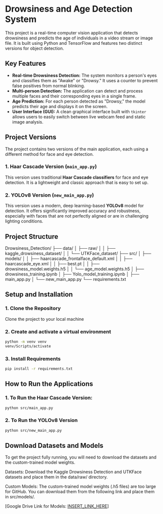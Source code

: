 # Drowsiness and Age Detection System

This project is a real-time computer vision application that detects drowsiness and predicts the age of individuals in a video stream or image file. It is built using Python and TensorFlow and features two distinct versions for object detection.

## Key Features

- **Real-time Drowsiness Detection:** The system monitors a person's eyes and classifies them as "Awake" or "Drowsy." It uses a counter to prevent false positives from normal blinking.
- **Multi-person Detection:** The application can detect and process multiple faces and their corresponding eyes in a single frame.
- **Age Prediction:** For each person detected as "Drowsy," the model predicts their age and displays it on the screen.
- **User Interface (GUI):** A clean graphical interface built with `tkinter` allows users to easily switch between live webcam feed and static image analysis.

## Project Versions

The project contains two versions of the main application, each using a different method for face and eye detection.

### 1. Haar Cascade Version (`main_app.py`)
This version uses traditional **Haar Cascade classifiers** for face and eye detection. It is a lightweight and classic approach that is easy to set up.

### 2. YOLOv8 Version (`new_main_app.py`)
This version uses a modern, deep learning-based **YOLOv8** model for detection. It offers significantly improved accuracy and robustness, especially with faces that are not perfectly aligned or are in challenging lighting conditions.

## Project Structure

Drowsiness_Detection/
├── data/
│   ├── raw/
│   │   ├── kaggle_drowsiness_dataset/
│   │   └── UTKFace_dataset/
├── src/
│   ├── models/
│   │   ├── haarcascade_frontalface_default.xml
│   │   ├── haarcascade_eye.xml
│   │   ├── best.pt
│   │   ├── drowsiness_model.weights.h5
│   │   └── age_model.weights.h5
│   ├── drowsiness_training.ipynb
│   ├── Yolo_model_training.ipynb
│   ├── main_app.py
│   └── new_main_app.py
└── requirements.txt

## Setup and Installation

### 1. Clone the Repository
Clone the project to your local machine

### 2. Create and activate a virtual environment

```bash
python -m venv venv
venv/Scripts/activate
```

### 3. Install Requirements

```bash
pip install -r requirements.txt
```

## How to Run the Applications

### 1. To Run the Haar Cascade Version:
```bash
python src/main_app.py
```
### 2. To Run the YOLOv8 Version
```bash
python src/new_main_app.py
```

## Download Datasets and Models

To get the project fully running, you will need to download the datasets and the custom-trained model weights.

Datasets: Download the Kaggle Drowsiness Detection and UTKFace datasets and place them in the data/raw/ directory.

Custom Models: The custom-trained model weights (.h5 files) are too large for GitHub. You can download them from the following link and place them in src/models/.

[Google Drive Link for Models: [INSERT_LINK_HERE](https://drive.google.com/drive/folders/1WlXQ-t1_JFRqe1yIYGnVN5iDu-kvyaB0?usp=drive_link)]